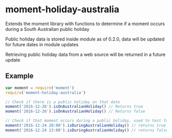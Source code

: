 # moment-holiday-australia
Extends the moment library with functions to determine if a moment occurs during a South Australian public holiday

Public holiday data is stored inside module as of 0.2.0, data will be updated for future dates in module updates

Retrieving public holiday data from a web source will be returned in a future update

## Example

```js
var moment = require('moment')
require('moment-holiday-australia')

// Check if there is a public holiday on that date
moment('2016-12-26').isOnAustralianHoliday() // Returns true
moment('2016-12-26').isOnAustralianHoliday() // Returns false

// Check if that moment occurs during a public holiday, used to test for part-day public holiday
moment('2016-12-24 20:00').isDuringAustralianHoliday() // returns true as Christmas Eve occurs between 7PM and 12AM
moment('2016-12-24 13:00').isDuringAustralianHoliday() // returns false as Christmas Eve occurs between 7PM and 12AM

```
